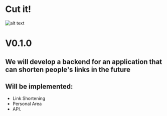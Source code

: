 # Cut it!
![alt text](https://static1.makeuseofimages.com/wordpress/wp-content/uploads/2015/11/shorten-url.jpg)
# V0.1.0
## We will develop a backend for an application that can shorten people's links in the future
## Will be implemented:
- Link Shortening
- Personal Area
- API.
